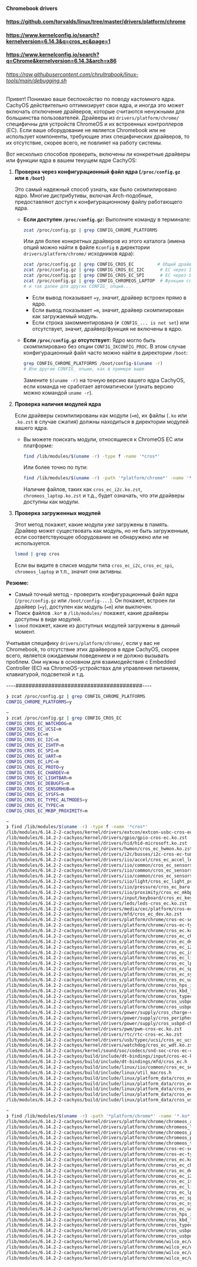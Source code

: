 #### Chromebook drivers
#### https://github.com/torvalds/linux/tree/master/drivers/platform/chrome
#### https://www.kernelconfig.io/search?kernelversion=6.14.3&q=cros_ec&page=1
#### https://www.kernelconfig.io/search?q=Chrome&kernelversion=6.14.3&arch=x86
###### https://raw.githubusercontent.com/chrultrabook/linux-tools/main/debugging.sh

Привет! Понимаю ваше беспокойство по поводу кастомного ядра. CachyOS действительно оптимизирует свои ядра, и иногда это может включать отключение драйверов, которые считаются ненужными для большинства пользователей. Драйверы из `drivers/platform/chrome/` специфичны для устройств ChromeOS и их встроенных контроллеров (EC). Если ваше оборудование не является Chromebook или не использует компоненты, требующие этих специфических драйверов, то их отсутствие, скорее всего, не повлияет на работу системы.

Вот несколько способов проверить, включены ли конкретные драйверы или функции ядра в вашем текущем ядре CachyOS:

1.  **Проверка через конфигурационный файл ядра (`/proc/config.gz` или в `/boot`)**

    Это самый надежный способ узнать, как было скомпилировано ядро. Многие дистрибутивы, включая Arch-подобные, предоставляют доступ к конфигурационному файлу работающего ядра.

    * **Если доступен `/proc/config.gz`:**
        Выполните команду в терминале:
        ```bash
        zcat /proc/config.gz | grep CONFIG_CHROME_PLATFORMS
        ```
        Или для более конкретных драйверов из этого каталога (имена опций можно найти в файле `Kconfig` в директории `drivers/platform/chrome/` исходников ядра):
        ```bash
        zcat /proc/config.gz | grep CONFIG_CROS_EC         # Общий драйвер EC
        zcat /proc/config.gz | grep CONFIG_CROS_EC_I2C      # EC через I2C
        zcat /proc/config.gz | grep CONFIG_CROS_EC_SPI      # EC через SPI
        zcat /proc/config.gz | grep CONFIG_CHROMEOS_LAPTOP  # Функции специфичные для лэптопов ChromeOS
        # и так далее для других CONFIG_ опций...
        ```
        * Если вывод показывает `=y`, значит, драйвер встроен прямо в ядро.
        * Если вывод показывает `=m`, значит, драйвер скомпилирован как загружаемый модуль.
        * Если строка закомментирована (`# CONFIG_... is not set`) или отсутствует, значит, драйвер/функция не включены в ядро.

    * **Если `/proc/config.gz` отсутствует:**
        Ядро могло быть скомпилировано без опции `CONFIG_IKCONFIG_PROC`. В этом случае конфигурационный файл часто можно найти в директории `/boot`:
        ```bash
        grep CONFIG_CHROME_PLATFORMS /boot/config-$(uname -r)
        # Или другие CONFIG_ опции, как в примере выше
        ```
        Замените `$(uname -r)` на точную версию вашего ядра CachyOS, если команда не сработает автоматически (узнать версию можно командой `uname -r`).

2.  **Проверка наличия модулей ядра**

    Если драйверы скомпилированы как модули (`=m`), их файлы (`.ko` или `.ko.zst` в случае сжатия) должны находиться в директории модулей вашего ядра.

    * Вы можете поискать модули, относящиеся к ChromeOS EC или платформе:
        ```bash
        find /lib/modules/$(uname -r) -type f -name '*cros*'
        ```
        Или более точно по пути:
        ```bash
        find /lib/modules/$(uname -r) -path '*platform/chrome*' -name '*.ko*'
        ```
        Наличие файлов, таких как `cros_ec_i2c.ko.zst`, `chromeos_laptop.ko.zst` и т.д., будет означать, что эти драйверы доступны как модули.

3.  **Проверка загруженных модулей**

    Этот метод покажет, какие модули *уже* загружены в память. Драйвер может существовать как модуль, но не быть загруженным, если соответствующее оборудование не обнаружено или не используется.
    ```bash
    lsmod | grep cros
    ```
    Если вы видите в списке модули типа `cros_ec_i2c`, `cros_ec_spi`, `chromeos_laptop` и т.п., значит они активны.

**Резюме:**

* Самый точный метод - проверить конфигурационный файл ядра (`/proc/config.gz` или `/boot/config-...`). Он покажет, встроен ли драйвер (`=y`), доступен как модуль (`=m`) или выключен.
* Поиск файлов `.ko*` в `/lib/modules/` покажет, какие драйверы доступны в виде модулей.
* `lsmod` покажет, какие из доступных модулей загружены в данный момент.

Учитывая специфику `drivers/platform/chrome/`, если у вас не Chromebook, то отсутствие этих драйверов в ядре CachyOS, скорее всего, является ожидаемым поведением и не должно вызывать проблем. Они нужны в основном для взаимодействия с Embedded Controller (EC) на ChromeOS-устройствах для управления питанием, клавиатурой, подсветкой и т.д.

----#######################################----
```bash
❯ zcat /proc/config.gz | grep CONFIG_CHROME_PLATFORMS
CONFIG_CHROME_PLATFORMS=y

~
❯ zcat /proc/config.gz | grep CONFIG_CROS_EC
CONFIG_CROS_EC_WATCHDOG=m
CONFIG_CROS_EC_UCSI=m
CONFIG_CROS_EC=m
CONFIG_CROS_EC_I2C=m
CONFIG_CROS_EC_ISHTP=m
CONFIG_CROS_EC_SPI=m
CONFIG_CROS_EC_UART=m
CONFIG_CROS_EC_LPC=m
CONFIG_CROS_EC_PROTO=y
CONFIG_CROS_EC_CHARDEV=m
CONFIG_CROS_EC_LIGHTBAR=m
CONFIG_CROS_EC_DEBUGFS=m
CONFIG_CROS_EC_SENSORHUB=m
CONFIG_CROS_EC_SYSFS=m
CONFIG_CROS_EC_TYPEC_ALTMODES=y
CONFIG_CROS_EC_TYPEC=m
CONFIG_CROS_EC_MKBP_PROXIMITY=m

~
❯ find /lib/modules/$(uname -r) -type f -name '*cros*'
/lib/modules/6.14.2-2-cachyos/kernel/drivers/extcon/extcon-usbc-cros-ec.ko.zst
/lib/modules/6.14.2-2-cachyos/kernel/drivers/gpio/gpio-cros-ec.ko.zst
/lib/modules/6.14.2-2-cachyos/kernel/drivers/hid/hid-microsoft.ko.zst
/lib/modules/6.14.2-2-cachyos/kernel/drivers/hwmon/cros_ec_hwmon.ko.zst
/lib/modules/6.14.2-2-cachyos/kernel/drivers/i2c/busses/i2c-cros-ec-tunnel.ko.zst
/lib/modules/6.14.2-2-cachyos/kernel/drivers/iio/accel/cros_ec_accel_legacy.ko.zst
/lib/modules/6.14.2-2-cachyos/kernel/drivers/iio/common/cros_ec_sensors/cros_ec_lid_angle.ko.zst
/lib/modules/6.14.2-2-cachyos/kernel/drivers/iio/common/cros_ec_sensors/cros_ec_sensors.ko.zst
/lib/modules/6.14.2-2-cachyos/kernel/drivers/iio/common/cros_ec_sensors/cros_ec_sensors_core.ko.zst
/lib/modules/6.14.2-2-cachyos/kernel/drivers/iio/light/cros_ec_light_prox.ko.zst
/lib/modules/6.14.2-2-cachyos/kernel/drivers/iio/pressure/cros_ec_baro.ko.zst
/lib/modules/6.14.2-2-cachyos/kernel/drivers/iio/proximity/cros_ec_mkbp_proximity.ko.zst
/lib/modules/6.14.2-2-cachyos/kernel/drivers/input/keyboard/cros_ec_keyb.ko.zst
/lib/modules/6.14.2-2-cachyos/kernel/drivers/leds/leds-cros_ec.ko.zst
/lib/modules/6.14.2-2-cachyos/kernel/drivers/media/cec/platform/cros-ec/cros-ec-cec.ko.zst
/lib/modules/6.14.2-2-cachyos/kernel/drivers/mfd/cros_ec_dev.ko.zst
/lib/modules/6.14.2-2-cachyos/kernel/drivers/platform/chrome/cros-ec-sensorhub.ko.zst
/lib/modules/6.14.2-2-cachyos/kernel/drivers/platform/chrome/cros-ec-typec.ko.zst
/lib/modules/6.14.2-2-cachyos/kernel/drivers/platform/chrome/cros_ec.ko.zst
/lib/modules/6.14.2-2-cachyos/kernel/drivers/platform/chrome/cros_ec_chardev.ko.zst
/lib/modules/6.14.2-2-cachyos/kernel/drivers/platform/chrome/cros_ec_debugfs.ko.zst
/lib/modules/6.14.2-2-cachyos/kernel/drivers/platform/chrome/cros_ec_i2c.ko.zst
/lib/modules/6.14.2-2-cachyos/kernel/drivers/platform/chrome/cros_ec_ishtp.ko.zst
/lib/modules/6.14.2-2-cachyos/kernel/drivers/platform/chrome/cros_ec_lightbar.ko.zst
/lib/modules/6.14.2-2-cachyos/kernel/drivers/platform/chrome/cros_ec_lpcs.ko.zst
/lib/modules/6.14.2-2-cachyos/kernel/drivers/platform/chrome/cros_ec_spi.ko.zst
/lib/modules/6.14.2-2-cachyos/kernel/drivers/platform/chrome/cros_ec_sysfs.ko.zst
/lib/modules/6.14.2-2-cachyos/kernel/drivers/platform/chrome/cros_ec_uart.ko.zst
/lib/modules/6.14.2-2-cachyos/kernel/drivers/platform/chrome/cros_hps_i2c.ko.zst
/lib/modules/6.14.2-2-cachyos/kernel/drivers/platform/chrome/cros_kbd_led_backlight.ko.zst
/lib/modules/6.14.2-2-cachyos/kernel/drivers/platform/chrome/cros_typec_switch.ko.zst
/lib/modules/6.14.2-2-cachyos/kernel/drivers/platform/chrome/cros_usbpd_logger.ko.zst
/lib/modules/6.14.2-2-cachyos/kernel/drivers/platform/chrome/cros_usbpd_notify.ko.zst
/lib/modules/6.14.2-2-cachyos/kernel/drivers/power/supply/cros_charge-control.ko.zst
/lib/modules/6.14.2-2-cachyos/kernel/drivers/power/supply/cros_peripheral_charger.ko.zst
/lib/modules/6.14.2-2-cachyos/kernel/drivers/power/supply/cros_usbpd-charger.ko.zst
/lib/modules/6.14.2-2-cachyos/kernel/drivers/pwm/pwm-cros-ec.ko.zst
/lib/modules/6.14.2-2-cachyos/kernel/drivers/rtc/rtc-cros-ec.ko.zst
/lib/modules/6.14.2-2-cachyos/kernel/drivers/usb/typec/ucsi/cros_ec_ucsi.ko.zst
/lib/modules/6.14.2-2-cachyos/kernel/drivers/watchdog/cros_ec_wdt.ko.zst
/lib/modules/6.14.2-2-cachyos/kernel/sound/soc/codecs/snd-soc-cros-ec-codec.ko.zst
/lib/modules/6.14.2-2-cachyos/build/include/dt-bindings/input/cros-ec-keyboard.h
/lib/modules/6.14.2-2-cachyos/build/include/dt-bindings/mfd/cros_ec.h
/lib/modules/6.14.2-2-cachyos/build/include/linux/iio/common/cros_ec_sensors_core.h
/lib/modules/6.14.2-2-cachyos/build/include/linux/util_macros.h
/lib/modules/6.14.2-2-cachyos/build/include/linux/platform_data/cros_ec_chardev.h
/lib/modules/6.14.2-2-cachyos/build/include/linux/platform_data/cros_ec_commands.h
/lib/modules/6.14.2-2-cachyos/build/include/linux/platform_data/cros_ec_proto.h
/lib/modules/6.14.2-2-cachyos/build/include/linux/platform_data/cros_ec_sensorhub.h
/lib/modules/6.14.2-2-cachyos/build/include/linux/platform_data/cros_usbpd_notify.h

~
❯ find /lib/modules/$(uname -r) -path '*platform/chrome*' -name '*.ko*'
/lib/modules/6.14.2-2-cachyos/kernel/drivers/platform/chrome/chromeos_acpi.ko.zst
/lib/modules/6.14.2-2-cachyos/kernel/drivers/platform/chrome/chromeos_laptop.ko.zst
/lib/modules/6.14.2-2-cachyos/kernel/drivers/platform/chrome/chromeos_privacy_screen.ko.zst
/lib/modules/6.14.2-2-cachyos/kernel/drivers/platform/chrome/chromeos_pstore.ko.zst
/lib/modules/6.14.2-2-cachyos/kernel/drivers/platform/chrome/chromeos_tbmc.ko.zst
/lib/modules/6.14.2-2-cachyos/kernel/drivers/platform/chrome/cros-ec-sensorhub.ko.zst
/lib/modules/6.14.2-2-cachyos/kernel/drivers/platform/chrome/cros-ec-typec.ko.zst
/lib/modules/6.14.2-2-cachyos/kernel/drivers/platform/chrome/cros_ec.ko.zst
/lib/modules/6.14.2-2-cachyos/kernel/drivers/platform/chrome/cros_ec_chardev.ko.zst
/lib/modules/6.14.2-2-cachyos/kernel/drivers/platform/chrome/cros_ec_debugfs.ko.zst
/lib/modules/6.14.2-2-cachyos/kernel/drivers/platform/chrome/cros_ec_i2c.ko.zst
/lib/modules/6.14.2-2-cachyos/kernel/drivers/platform/chrome/cros_ec_ishtp.ko.zst
/lib/modules/6.14.2-2-cachyos/kernel/drivers/platform/chrome/cros_ec_lightbar.ko.zst
/lib/modules/6.14.2-2-cachyos/kernel/drivers/platform/chrome/cros_ec_lpcs.ko.zst
/lib/modules/6.14.2-2-cachyos/kernel/drivers/platform/chrome/cros_ec_spi.ko.zst
/lib/modules/6.14.2-2-cachyos/kernel/drivers/platform/chrome/cros_ec_sysfs.ko.zst
/lib/modules/6.14.2-2-cachyos/kernel/drivers/platform/chrome/cros_ec_uart.ko.zst
/lib/modules/6.14.2-2-cachyos/kernel/drivers/platform/chrome/cros_hps_i2c.ko.zst
/lib/modules/6.14.2-2-cachyos/kernel/drivers/platform/chrome/cros_kbd_led_backlight.ko.zst
/lib/modules/6.14.2-2-cachyos/kernel/drivers/platform/chrome/cros_typec_switch.ko.zst
/lib/modules/6.14.2-2-cachyos/kernel/drivers/platform/chrome/cros_usbpd_logger.ko.zst
/lib/modules/6.14.2-2-cachyos/kernel/drivers/platform/chrome/cros_usbpd_notify.ko.zst
/lib/modules/6.14.2-2-cachyos/kernel/drivers/platform/chrome/wilco_ec/wilco_ec.ko.zst
/lib/modules/6.14.2-2-cachyos/kernel/drivers/platform/chrome/wilco_ec/wilco_ec_debugfs.ko.zst
/lib/modules/6.14.2-2-cachyos/kernel/drivers/platform/chrome/wilco_ec/wilco_ec_events.ko.zst
/lib/modules/6.14.2-2-cachyos/kernel/drivers/platform/chrome/wilco_ec/wilco_ec_telem.ko.zst
```

